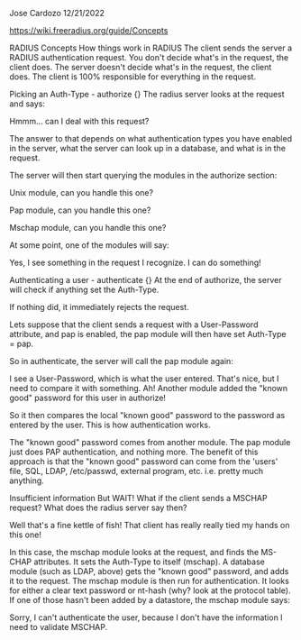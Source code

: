 Jose Cardozo 
12/21/2022

https://wiki.freeradius.org/guide/Concepts


RADIUS Concepts
How things work in RADIUS
The client sends the server a RADIUS authentication request. You don't decide what's in the request, the client does. The server doesn't decide what's in the request, the client does. The client is 100% responsible for everything in the request.

Picking an Auth-Type - authorize {}
The radius server looks at the request and says:

Hmmm... can I deal with this request?

The answer to that depends on what authentication types you have enabled in the server, what the server can look up in a database, and what is in the request.

The server will then start querying the modules in the authorize section:

Unix module, can you handle this one?

Pap module, can you handle this one?

Mschap module, can you handle this one?

At some point, one of the modules will say:

Yes, I see something in the request I recognize. I can do something!

Authenticating a user - authenticate {}
At the end of authorize, the server will check if anything set the Auth-Type.

If nothing did, it immediately rejects the request.

Lets suppose that the client sends a request with a User-Password attribute, and pap is enabled, the pap module will then have set Auth-Type = pap.

So in authenticate, the server will call the pap module again:

I see a User-Password, which is what the user entered. That's nice, but I need to compare it with something. Ah! Another module added the "known good" password for this user in authorize!

So it then compares the local "known good" password to the password as entered by the user. This is how authentication works.

The "known good" password comes from another module. The pap module just does PAP authentication, and nothing more. The benefit of this approach is that the "known good" password can come from the 'users' file, SQL, LDAP, /etc/passwd, external program, etc. i.e. pretty much anything.

Insufficient information
But WAIT! What if the client sends a MSCHAP request? What does the radius server say then?

Well that's a fine kettle of fish! That client has really really tied my hands on this one!

In this case, the mschap module looks at the request, and finds the MS-CHAP attributes. It sets the Auth-Type to itself (mschap). A database module (such as LDAP, above) gets the "known good" password, and adds it to the request. The mschap module is then run for authentication. It looks for either a clear text password or nt-hash (why? look at the protocol table). If one of those hasn't been added by a datastore, the mschap module says:

Sorry, I can't authenticate the user, because I don't have the information I need to validate MSCHAP.
